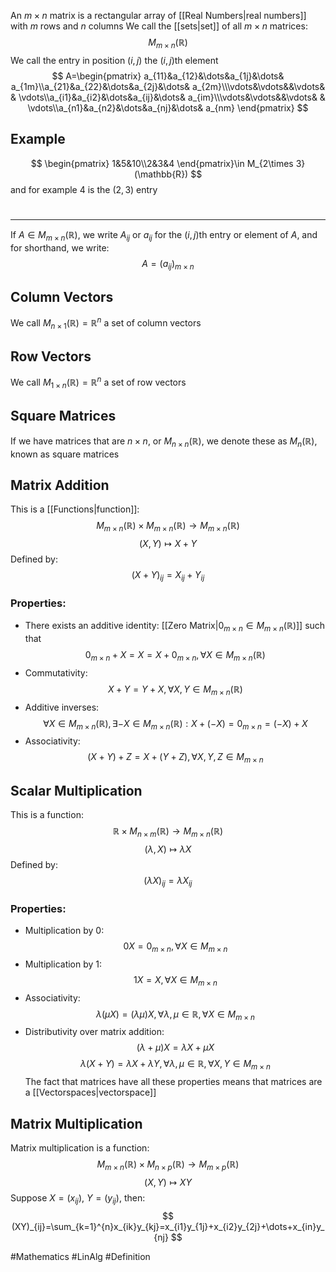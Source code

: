 An $m\times n$ matrix is a rectangular array of [[Real Numbers|real numbers]] with $m$ rows and $n$ columns
We call the [[sets|set]] of all $m\times n$ matrices:
$$
M_{m\times n}(\mathbb{R})
$$
We call the entry in position $(i,j)$ the $(i,j)$th element
$$
A=\begin{pmatrix}
a_{11}&a_{12}&\dots&a_{1j}&\dots& a_{1m}\\a_{21}&a_{22}&\dots&a_{2j}&\dots& a_{2m}\\\vdots&\vdots&&\vdots& & \vdots\\a_{i1}&a_{i2}&\dots&a_{ij}&\dots& a_{im}\\\vdots&\vdots&&\vdots& & \vdots\\a_{n1}&a_{n2}&\dots&a_{nj}&\dots& a_{nm}
\end{pmatrix}
$$
## Example
$$
\begin{pmatrix}
1&5&10\\2&3&4
\end{pmatrix}\in M_{2\times 3}(\mathbb{R})
$$
and for example $4$ is the $(2,3)$ entry 
# 
___
If $A\in M_{m\times n}(\mathbb{R})$, we write $A_{ij}$ or $a_{ij}$ for the $(i,j)$th entry or element of $A$, and for shorthand, we write:
$$
A=(a_{ij})_{m\times n}
$$
## Column Vectors
We call $M_{n\times 1}(\mathbb{R})=\mathbb{R}^n$ a set of column vectors
## Row Vectors
We call $M_{1\times n}(\mathbb{R})=\mathbb{R}^n$ a set of row vectors
## Square Matrices
If we have matrices that are $n\times n$, or $M_{n\times n}(\mathbb{R})$, we denote these as $M_{n}(\mathbb{R})$, known as square matrices
## Matrix Addition
This is a [[Functions|function]]:
$$
M_{m\times n}(\mathbb{R})\times M_{m\times n}(\mathbb{R})\to M_{m\times n}(\mathbb{R})
$$
$$
 (X,Y)\mapsto X+Y
$$
Defined by:
$$
(X+Y)_{ij}=X_{ij}+Y_{ij}
$$
### Properties:
- There exists an additive identity: [[Zero Matrix|$0_{m\times n}\in M_{m\times n}(\mathbb{R})$]] such that
$$
0_{m\times n}+X=X=X+0_{m\times n},\,\forall X \in M_{m\times n}(\mathbb{R})
$$
- Commutativity:
$$
X+Y=Y+X,\forall X,Y\in M_{m\times n}(\mathbb{R})
$$
- Additive inverses:
$$
\forall X \in M_{m\times n}(\mathbb{R}),\exists-X\in M_{m\times n}(\mathbb{R}):X+(-X)=0_{m\times n}=(-X)+X
$$
- Associativity:
$$
(X+Y)+Z=X+(Y+Z),\forall X,Y,Z\in M_{m\times n}
$$
## Scalar Multiplication
This is a function:
$$
\mathbb{R}\times M_{n\times m}(\mathbb{R})\to M_{m\times n}(\mathbb{R})
$$
$$
(\lambda,X)\mapsto\lambda X
$$
Defined by:
$$
(\lambda X)_{ij}=\lambda X_{ij}
$$
### Properties:
- Multiplication by 0:
$$
0X=0_{m\times n},\forall X \in M_{m\times n}
$$
- Multiplication by 1:
$$
1X=X,\forall X \in M_{m\times n}
$$
- Associativity:
$$
\lambda(\mu X)=(\lambda\mu)X,\forall\lambda,\mu \in \mathbb{R},\forall X \in M_{m\times n}
$$
- Distributivity over matrix addition:
$$
(\lambda+\mu)X=\lambda X+\mu X
$$
$$
\lambda(X+Y)=\lambda X+\lambda Y,\forall\lambda,\mu \in \mathbb{R},\forall X,Y \in M_{m\times n}
$$
The fact that matrices have all these properties means that matrices are a [[Vectorspaces|vectorspace]]
## Matrix Multiplication
Matrix multiplication is a function:
$$
M_{m\times n}(\mathbb{R})\times M_{n\times p}(\mathbb{R})\to M_{m\times p}(\mathbb{R})
$$
$$
(X,Y)\mapsto XY
$$
Suppose $X=(x_{ij})$, $Y=(y_{ij})$, then:
$$
(XY)_{ij}=\sum_{k=1}^{n}x_{ik}y_{kj}=x_{i1}y_{1j}+x_{i2}y_{2j}+\dots+x_{in}y_{nj}
$$



#Mathematics #LinAlg #Definition